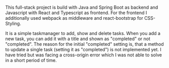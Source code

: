 This full-stack project is build with Java and Spring Boot as backend and Javascript with React and Typescript as frontend. For the frontend I additionally used webpack as middleware and react-bootstrap for CSS-Styling.

It is a simple taskmanager to add, show and delete tasks. When you add a new task, you can add it with a title and shown as "completed" or not "completed". The reason for the initial "completed" setting is, that a method to update a single task (setting it as "completed") is not implemented yet. I have tried but was facing a cross-origin error which I was not able to solve in a short period of time.
